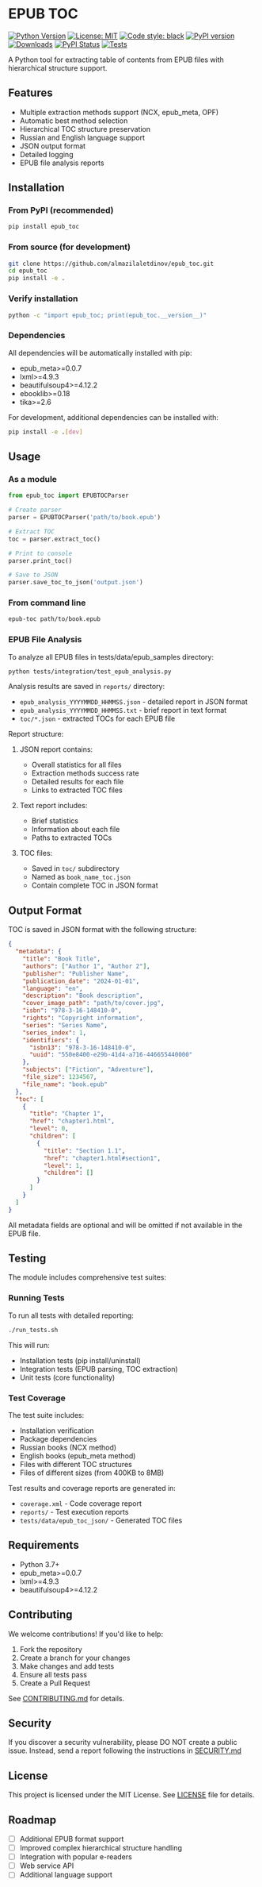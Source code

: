 # EPUB TOC

[![Python Version](https://img.shields.io/badge/python-3.7%2B-blue)](https://www.python.org)
[![License: MIT](https://img.shields.io/badge/License-MIT-yellow.svg)](https://opensource.org/licenses/MIT)
[![Code style: black](https://img.shields.io/badge/code%20style-black-000000.svg)](https://github.com/psf/black)
[![PyPI version](https://badge.fury.io/py/epub-toc.svg)](https://badge.fury.io/py/epub-toc)
[![Downloads](https://pepy.tech/badge/epub-toc)](https://pepy.tech/project/epub-toc)
[![PyPI Status](https://img.shields.io/pypi/status/epub-toc.svg)](https://pypi.python.org/pypi/epub-toc)
[![Tests](https://github.com/almazilaletdinov/epub_toc/workflows/Tests/badge.svg)](https://github.com/almazilaletdinov/epub_toc/actions)

A Python tool for extracting table of contents from EPUB files with hierarchical structure support.

## Features
- Multiple extraction methods support (NCX, epub_meta, OPF)
- Automatic best method selection
- Hierarchical TOC structure preservation
- Russian and English language support
- JSON output format
- Detailed logging
- EPUB file analysis reports

## Installation

### From PyPI (recommended)

```bash
pip install epub_toc
```

### From source (for development)

```bash
git clone https://github.com/almazilaletdinov/epub_toc.git
cd epub_toc
pip install -e .
```

### Verify installation

```bash
python -c "import epub_toc; print(epub_toc.__version__)"
```

### Dependencies

All dependencies will be automatically installed with pip:
- epub_meta>=0.0.7
- lxml>=4.9.3
- beautifulsoup4>=4.12.2
- ebooklib>=0.18
- tika>=2.6

For development, additional dependencies can be installed with:
```bash
pip install -e .[dev]
```

## Usage

### As a module

```python
from epub_toc import EPUBTOCParser

# Create parser
parser = EPUBTOCParser('path/to/book.epub')

# Extract TOC
toc = parser.extract_toc()

# Print to console
parser.print_toc()

# Save to JSON
parser.save_toc_to_json('output.json')
```

### From command line

```bash
epub-toc path/to/book.epub
```

### EPUB File Analysis

To analyze all EPUB files in tests/data/epub_samples directory:

```bash
python tests/integration/test_epub_analysis.py
```

Analysis results are saved in `reports/` directory:
- `epub_analysis_YYYYMMDD_HHMMSS.json` - detailed report in JSON format
- `epub_analysis_YYYYMMDD_HHMMSS.txt` - brief report in text format
- `toc/*.json` - extracted TOCs for each EPUB file

Report structure:
1. JSON report contains:
   - Overall statistics for all files
   - Extraction methods success rate
   - Detailed results for each file
   - Links to extracted TOC files

2. Text report includes:
   - Brief statistics
   - Information about each file
   - Paths to extracted TOCs

3. TOC files:
   - Saved in `toc/` subdirectory
   - Named as `book_name_toc.json`
   - Contain complete TOC in JSON format

## Output Format

TOC is saved in JSON format with the following structure:

```json
{
  "metadata": {
    "title": "Book Title",
    "authors": ["Author 1", "Author 2"],
    "publisher": "Publisher Name",
    "publication_date": "2024-01-01",
    "language": "en",
    "description": "Book description",
    "cover_image_path": "path/to/cover.jpg",
    "isbn": "978-3-16-148410-0",
    "rights": "Copyright information",
    "series": "Series Name",
    "series_index": 1,
    "identifiers": {
      "isbn13": "978-3-16-148410-0",
      "uuid": "550e8400-e29b-41d4-a716-446655440000"
    },
    "subjects": ["Fiction", "Adventure"],
    "file_size": 1234567,
    "file_name": "book.epub"
  },
  "toc": [
    {
      "title": "Chapter 1",
      "href": "chapter1.html",
      "level": 0,
      "children": [
        {
          "title": "Section 1.1",
          "href": "chapter1.html#section1",
          "level": 1,
          "children": []
        }
      ]
    }
  ]
}
```

All metadata fields are optional and will be omitted if not available in the EPUB file.

## Testing

The module includes comprehensive test suites:

### Running Tests

To run all tests with detailed reporting:

```bash
./run_tests.sh
```

This will run:
- Installation tests (pip install/uninstall)
- Integration tests (EPUB parsing, TOC extraction)
- Unit tests (core functionality)

### Test Coverage

The test suite includes:
- Installation verification
- Package dependencies
- Russian books (NCX method)
- English books (epub_meta method)
- Files with different TOC structures
- Files of different sizes (from 400KB to 8MB)

Test results and coverage reports are generated in:
- `coverage.xml` - Code coverage report
- `reports/` - Test execution reports
- `tests/data/epub_toc_json/` - Generated TOC files

## Requirements
- Python 3.7+
- epub_meta>=0.0.7
- lxml>=4.9.3
- beautifulsoup4>=4.12.2 

## Contributing

We welcome contributions! If you'd like to help:

1. Fork the repository
2. Create a branch for your changes
3. Make changes and add tests
4. Ensure all tests pass
5. Create a Pull Request

See [CONTRIBUTING.md](CONTRIBUTING.md) for details.

## Security

If you discover a security vulnerability, please DO NOT create a public issue.
Instead, send a report following the instructions in [SECURITY.md](SECURITY.md)

## License

This project is licensed under the MIT License. See [LICENSE](LICENSE) file for details.

## Roadmap

- [ ] Additional EPUB format support
- [ ] Improved complex hierarchical structure handling
- [ ] Integration with popular e-readers
- [ ] Web service API
- [ ] Additional language support 